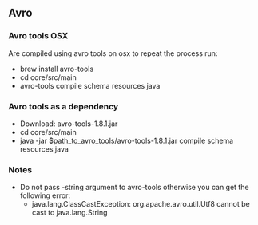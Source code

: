 ## Avro

### Avro tools OSX
Are compiled using avro tools on osx to repeat the process run:
* brew install avro-tools
* cd core/src/main
* avro-tools compile schema resources java


### Avro tools as a dependency

* Download: avro-tools-1.8.1.jar
* cd core/src/main
* java -jar $path_to_avro_tools/avro-tools-1.8.1.jar compile schema resources java 



### Notes
* Do not pass -string argument to avro-tools otherwise you can get the following error:
    *  java.lang.ClassCastException: org.apache.avro.util.Utf8 cannot be cast to java.lang.String
